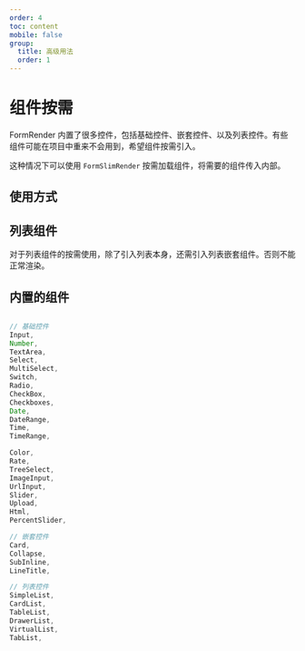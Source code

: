 ```yaml
---
order: 4
toc: content
mobile: false
group: 
  title: 高级用法
  order: 1
---
```


# 组件按需
FormRender 内置了很多控件，包括基础控件、嵌套控件、以及列表控件。有些组件可能在项目中重来不会用到，希望组件按需引入。

这种情况下可以使用 `FormSlimRender` 按需加载组件，将需要的组件传入内部。


## 使用方式

<code src="./demo/form-slim/basic.tsx"></code>

## 列表组件

对于列表组件的按需使用，除了引入列表本身，还需引入列表嵌套组件。否则不能正常渲染。

<code src="./demo/form-slim/form-list.tsx"></code>

## 内置的组件
```js

// 基础控件
Input,
Number,
TextArea,
Select,
MultiSelect,
Switch,
Radio,
CheckBox,
Checkboxes,
Date,
DateRange,
Time,
TimeRange,

Color,
Rate,
TreeSelect,
ImageInput,
UrlInput,
Slider,
Upload,
Html,
PercentSlider,

// 嵌套控件
Card,
Collapse,
SubInline,
LineTitle,

// 列表控件
SimpleList,
CardList,
TableList,
DrawerList,
VirtualList,
TabList,
```
